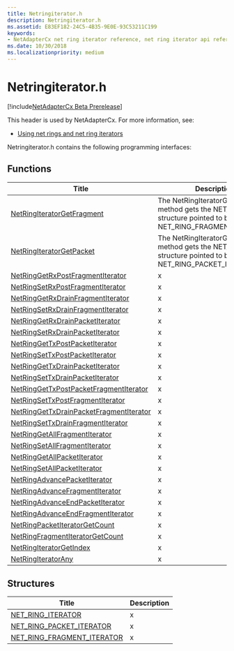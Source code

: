 ```yaml
---
title: Netringiterator.h
description: Netringiterator.h
ms.assetid: E83EF182-24C5-4B35-9E0E-93C53211C199
keywords:
- NetAdapterCx net ring iterator reference, net ring iterator api reference, netringiterator.h
ms.date: 10/30/2018
ms.localizationpriority: medium
---
```


# Netringiterator.h

[!include[NetAdapterCx Beta Prerelease](../netcx-beta-prerelease.md)]

This header is used by NetAdapterCx. For more information, see:

- [Using net rings and net ring iterators](using-net-rings-and-net-ring-iterators.md)

Netringiterator.h contains the following programming interfaces:

## Functions

| Title | Description |
| --- | --- |
| [NetRingIteratorGetFragment](netringiteratorgetfragment.md) | The NetRingIteratorGetFragment method gets the NET_FRAGMENT structure pointed to by a NET_RING_FRAGMENT_ITERATOR. |
| [NetRingIteratorGetPacket](netringiteratorgetpacket.md) | The NetRingIteratorGetPacket method gets the NET_PACKET structure pointed to by a NET_RING_PACKET_ITERATOR. |
| [NetRingGetRxPostFragmentIterator](netringgetrxpostfragmentiterator.md) | x |
| [NetRingSetRxPostFragmentIterator](netringsetrxpostfragmentiterator.md) | x |
| [NetRingGetRxDrainFragmentIterator](netringgetrxdrainfragmentiterator.md) | x |
| [NetRingSetRxDrainFragmentIterator](netringsetrxdrainfragmentiterator.md) | x |
| [NetRingGetRxDrainPacketIterator](netringgetrxdrainpacketiterator.md) | x |
| [NetRingSetRxDrainPacketIterator](netringsetrxdrainpacketiterator.md) | x |
| [NetRingGetTxPostPacketIterator](netringgettxpostpacketiterator.md) | x |
| [NetRingSetTxPostPacketIterator](netringsettxpostpacketiterator.md) | x |
| [NetRingGetTxDrainPacketIterator](netringgettxdrainpacketiterator.md) | x |
| [NetRingSetTxDrainPacketIterator](netringsettxdrainpacketiterator.md) | x |
| [NetRingGetTxPostPacketFragmentIterator](netringgettxpostpacketfragmentiterator.md) | x |
| [NetRingSetTxPostFragmentIterator](netringsettxpostfragmentiterator.md) | x |
| [NetRingGetTxDrainPacketFragmentIterator](netringgettxdrainpacketfragmentiterator.md) | x |
| [NetRingSetTxDrainFragmentIterator](netringsettxdrainfragmentiterator.md) | x |
| [NetRingGetAllFragmentIterator](netringgetallfragmentiterator.md) | x |
| [NetRingSetAllFragmentIterator](netringsetallfragmentiterator.md) | x |
| [NetRingGetAllPacketIterator](netringgetallpacketiterator.md) | x |
| [NetRingSetAllPacketIterator](netringsetallpacketiterator.md) | x |
| [NetRingAdvancePacketIterator](netringadvancepacketiterator.md) | x |
| [NetRingAdvanceFragmentIterator](netringadvancefragmentiterator.md) | x |
| [NetRingAdvanceEndPacketIterator](netringadvanceendpacketiterator.md) | x |
| [NetRingAdvanceEndFragmentIterator](netringadvanceendfragmentiterator.md) | x |
| [NetRingPacketIteratorGetCount](netringpacketiteratorgetcount.md) | x |
| [NetRingFragmentIteratorGetCount](netringfragmentiteratorgetcount.md) | x |
| [NetRingIteratorGetIndex](netringiteratorgetindex.md) | x |
| [NetRingIteratorAny](netringiteratorany.md) | x |

## Structures

| Title | Description |
| --- | --- |
| [NET_RING_ITERATOR](net-ring-iterator.md) | x |
| [NET_RING_PACKET_ITERATOR](net-ring-packet-iterator.md) | x |
| [NET_RING_FRAGMENT_ITERATOR](net-ring-fragment-iterator.md) | x |